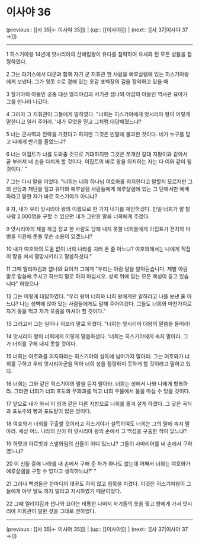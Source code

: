 # 이사야 36

(previous:: [[사 35|← 이사야 35]]) | (up:: [[이사야]]) | (next:: [[사 37|이사야 37 →]])

***




1 
히스기야왕 14년에 앗시리아의 산헤립왕이 유다를 침략하여 요새화 된 모든 성들을 점령하였다. 



2 
그는 라기스에서 대군과 함께 자기 군 지휘관 한 사람을 예루살렘에 있는 히스기야왕에게 보냈다. 그가 윗못 수로 곁에 있는 옷감 표백장의 길을 장악하고 있을 때 



3 
힐기야의 아들인 궁중 대신 엘리야김과 서기관 셉나와 아삽의 아들인 역사관 요아가 그를 만나러 나갔다. 



4 
그러자 그 지휘관이 그들에게 말하였다. "너희는 히스기야에게 앗시리아 왕이 이렇게 말한다고 일러 주어라. '네가 무엇을 믿고 그처럼 대담해졌느냐? 



5 
너는 군사력과 전략을 가졌다고 하지만 그것은 빈말에 불과한 것이다. 네가 누구를 믿고 나에게 반기를 들었느냐? 



6 
너는 이집트가 너를 도와줄 것으로 기대하지만 그것은 쪼개진 갈대 지팡이와 같아서 곧 부러져 네 손을 다치게 할 것이다. 이집트의 바로 왕을 의지하는 자는 다 이와 같이 될 것이다.' " 



7 
그는 다시 말을 이었다. "너희는 너희 하나님 여호와를 의지한다고 말할지 모르지만 그의 산당과 제단을 헐고 유다와 예루살렘 사람들에게 예루살렘에 있는 그 단에서만 예배하라고 말한 자가 바로 히스기야가 아니냐? 



8 
자, 내가 우리 앗시리아 왕의 이름으로 한 가지 내기를 제안하겠다. 만일 너희가 말 탈 사람 2,000명을 구할 수 있으면 내가 그만한 말을 너희에게 주겠다. 



9 
앗시리아의 제일 하급 장교 한 사람도 당해 내지 못할 너희들에게 이집트가 전차와 마병을 지원해 준들 무슨 소용이 있겠느냐? 



10 
내가 여호와의 도움 없이 너희 나라를 치러 온 줄 아느냐? 여호와께서는 나에게 직접 이 땅을 쳐서 멸망시키라고 말씀하셨다." 



11 
그때 엘리야김과 셉나와 요아가 그에게 "우리는 아람 말을 알아듣습니다. 제발 아람 말로 말씀해 주시고 히브리 말로 하지 마십시오. 성벽 위에 있는 모든 백성이 듣고 있습니다" 하였으나 



12 
그는 이렇게 대답하였다. "우리 왕이 너희와 너희 왕에게만 말하라고 나를 보낸 줄 아느냐? 나는 성벽에 앉아 있는 사람들에게도 말해 주어야겠다. 그들도 너희와 마찬가지로 자기 똥을 먹고 자기 오줌을 마셔야 할 것이다." 



13 
그러고서 그는 일어나 히브리 말로 외쳤다. "너희는 앗시리아 대왕의 말씀을 들어라! 



14 
앗시리아 왕이 너희에게 이렇게 말씀하셨다. '너희는 히스기야에게 속지 말아라. 그가 너희를 구해 내지 못할 것이다. 



15 
너희는 여호와를 의지하라는 히스기야의 설득에 넘어가지 말아라. 그는 여호와가 너희를 구하고 우리 앗시리아군을 막아 너희 성을 점령하지 못하게 할 것이라고 말하고 있다. 



16 
너희는 그와 같은 히스기야의 말을 듣지 말아라. 너희는 성에서 나와 나에게 항복하라. 그러면 너희가 너희 포도와 무화과를 먹고 너희 우물에서 물을 마실 수 있을 것이다. 



17 
앞으로 내가 와서 이 땅과 같은 다른 지방으로 너희를 옮겨 살게 하겠다. 그 곳은 곡식과 포도주와 빵과 포도밭이 많은 땅이다. 



18 
여호와가 너희를 구출할 것이라고 히스기야가 설득하여도 너희는 그의 말에 속지 말아라. 세상 어느 나라의 신이 이 앗시리아 왕의 손에서 그 백성을 구출한 적이 있느냐? 



19 
하맛과 아르밧과 스발와임의 신들이 어디 있느냐? 그들이 사마리아를 내 손에서 구하였느냐? 



20 
이 신들 중에 나라를 내 손에서 구해 준 자가 하나도 없는데 어째서 너희는 여호와가 예루살렘을 구할 수 있다고 생각하느냐?' " 



21 
그러나 백성들은 한마디의 대꾸도 하지 않고 침묵을 지켰다. 이것은 히스기야왕이 그들에게 아무 말도 하지 말라고 지시하였기 때문이었다. 



22 
그때 엘리야김과 셉나와 요아는 비통한 나머지 자기들의 옷을 찢고 왕에게 가서 앗시리아 지휘관이 말한 것을 그대로 전하였다.

***

(previous:: [[사 35|← 이사야 35]]) | (up:: [[이사야]]) | (next:: [[사 37|이사야 37 →]])
